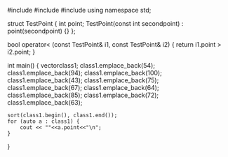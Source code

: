 #include<iostream>
#include<vector>
#include<algorithm>
using namespace std;

struct TestPoint {
	int point;
	TestPoint(const int secondpoint) : point(secondpoint) {}
};

bool operator< (const TestPoint& i1, const TestPoint& i2) {
	return i1.point > i2.point;
}

int main() {
	vector<TestPoint>class1;
	class1.emplace_back(54);
	class1.emplace_back(94);
	class1.emplace_back(100);
	class1.emplace_back(43);
	class1.emplace_back(75);
	class1.emplace_back(67);
	class1.emplace_back(64);
	class1.emplace_back(85);
	class1.emplace_back(72);
	class1.emplace_back(63);

	sort(class1.begin(), class1.end());
	for (auto a : class1) {
		cout << ""<<a.point<<"\n";
	}
}
